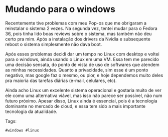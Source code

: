 # Mudando para o windows

Recentemente tive problemas com meu Pop-os que me obrigaram a reinstalar
o sistema 2 vezes. Na segunda vez, tentei mudar para o Fedora 36, pois
tinha lido boas reviews sobre o sistema, mas também não deu certo pra
mim. Após a instalação dos drivers da Nvidia e subsequente reboot o
sistema simplesmente não dava boot. 

Após esses problemas decidi dar um tempo no Linux com desktop e voltei
para o windows, ainda usando o Linux em uma VM. Essa tem me parecido uma
decisão sensata, do ponto de vista de uso de softwares que atendem as
minhas necessidades. Quanto a privacidade, sim esse é um ponto negativo,
mas google faz o mesmo, ou pior, e hoje dependemos muito deles pra
maioria das tarefas diárias (e-mail, celulares, etc). 

Ainda acho Linux um excelente sistema operacional e gostaria muito de
ver ele como uma alternativa viável, mas isso não parece ser possível,
não num futuro próximo. Apesar disso, Linux ainda é essencial, pois é a
tecnologia dominante no mercado de cloud, e essa tem sido a mais
importante tecnologia da atualidade.

Tags:  

    #windows #linux

